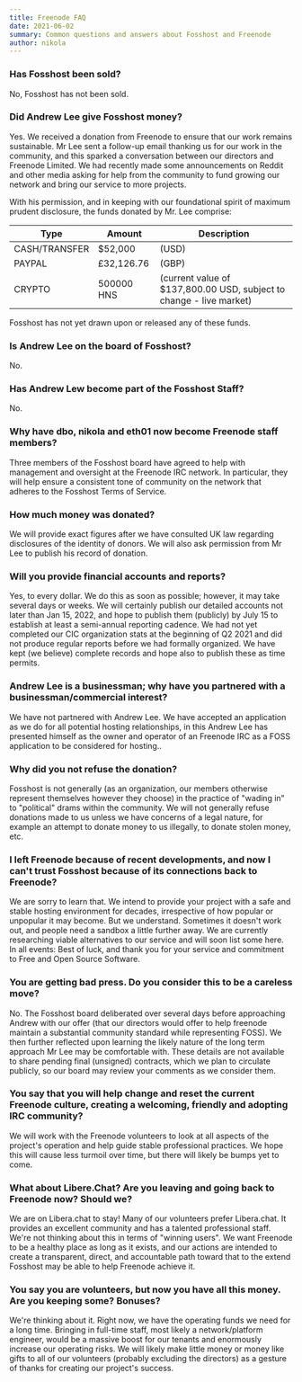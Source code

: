 ```yaml
---
title: Freenode FAQ
date: 2021-06-02
summary: Common questions and answers about Fosshost and Freenode
author: nikola
---
```


### Has Fosshost been sold? 
No, Fosshost has not been sold. 

### Did Andrew Lee give Fosshost money? 
Yes. We received a donation from Freenode to ensure that our work remains sustainable. Mr Lee sent a follow-up email thanking us for our work in the community, and this sparked a conversation between our directors and Freenode Limited. We had recently made some announcements on Reddit and other media asking for help from the community to fund growing our network and bring our service to more projects. 

With his permission, and in keeping with our foundational spirit of maximum prudent disclosure, the funds donated by Mr. Lee comprise:

| Type | Amount | Description |
| --- | --- | --- |
| CASH/TRANSFER |  $52,000 | (USD) |
| PAYPAL | £32,126.76 | (GBP) |
| CRYPTO | 500000 HNS | (current value of $137,800.00 USD, subject to change - live market) |

Fosshost has not yet drawn upon or released any of these funds.

### Is Andrew Lee on the board of Fosshost? 
No. 

### Has Andrew Lew become part of the Fosshost Staff? 
No. 

### Why have dbo, nikola and eth01 now become Freenode staff members? 
Three members of the Fosshost board have agreed to help with management and oversight at the Freenode IRC network. In particular, they will help ensure a consistent tone of community on the network that adheres to the Fosshost Terms of Service. 

### How much money was donated? 
We will provide exact figures after we have consulted UK law regarding disclosures of the identity of donors. We will also ask permission from Mr Lee to publish his record of donation. 

### Will you provide financial accounts and reports? 
Yes, to every dollar. We do this as soon as possible; however, it may take several days or weeks. We will certainly publish our detailed accounts not later than Jan 15, 2022, and hope to publish them (publicly) by July 15 to establish at least a semi-annual reporting cadence. We had not yet completed our CIC organization stats at the beginning of Q2 2021 and did not produce regular reports before we had formally organized. We have kept (we believe) complete records and hope also to publish these as time permits. 

### Andrew Lee is a businessman; why have you partnered with a businessman/commercial interest?
We have not partnered with Andrew Lee. We have accepted an application as we do for all potential hosting relationships, in this Andrew Lee has presented himself as the owner and operator of an Freenode IRC as a FOSS application to be considered for hosting.. 

### Why did you not refuse the donation? 
Fosshost is not generally (as an organization, our members otherwise represent themselves however they choose) in the practice of "wading in" to "political" drams within the community. We will not generally refuse donations made to us unless we have concerns of a legal nature, for example an attempt to donate money to us illegally, to donate stolen money, etc. 

### I left Freenode because of recent developments, and now I can't trust Fosshost because of its connections back to Freenode? 
We are sorry to learn that. We intend to provide your project with a safe and stable hosting environment for decades, irrespective of how popular or unpopular it may become. But we understand. Sometimes it doesn't work out, and people need a sandbox a little further away. We are currently researching viable alternatives to our service and will soon list some here. In all events: Best of luck, and thank you for your service and commitment to Free and Open Source Software. 

### You are getting bad press. Do you consider this to be a careless move? 
No. The Fosshost board deliberated over several days before approaching Andrew with our offer (that our directors would offer to help freenode maintain a substantial community standard while representing FOSS). We then further reflected upon learning the likely nature of the long term approach Mr Lee may be comfortable with. These details are not available to share pending final (unsigned) contracts, which we plan to circulate publicly, so our board may review your comments as we consider them.

### You say that you will help change and reset the current Freenode culture, creating a welcoming, friendly and adopting IRC community? 
We will work with the Freenode volunteers to look at all aspects of the project's operation and help guide stable professional practices. We hope this will cause less turmoil over time, but there will likely be bumps yet to come. 

### What about Libere.Chat? Are you leaving and going back to Freenode now? Should we? 
We are on Libera.chat to stay! Many of our volunteers prefer Libera.chat.  It provides an excellent community and has a talented professional staff.
We're not thinking about this in terms of "winning users". We want Freenode to be a healthy place as long as it exists, and our actions are intended to create a transparent, direct, and accountable path toward that to the extend Fosshost may be able to help Freenode achieve it.

### You say you are volunteers, but now you have all this money. Are you keeping some? Bonuses? 
We're thinking about it. Right now, we have the operating funds we need for a long time. Bringing in full-time staff, most likely a network/platform engineer, would be a massive boost for our tenants and enormously increase our operating risks. We will likely make little money or money like gifts to all of our volunteers (probably excluding the directors) as a gesture of thanks for creating our project's success.

